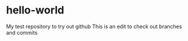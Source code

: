 # hello-world
My test repository to try out github
This is an edit to check out branches and commits
